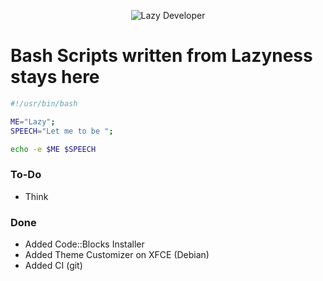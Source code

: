 <p align="center">
<img title="Lazy Developer" src="https://imgur.com/download/RnpzpMh" />
</p>

# Bash Scripts written from Lazyness stays here

```bash
#!/usr/bin/bash

ME="Lazy";
SPEECH="Let me to be ";

echo -e $ME $SPEECH
```

### To-Do
- Think

### Done
- Added Code::Blocks Installer
- Added Theme Customizer on XFCE (Debian)
- Added CI (git)
